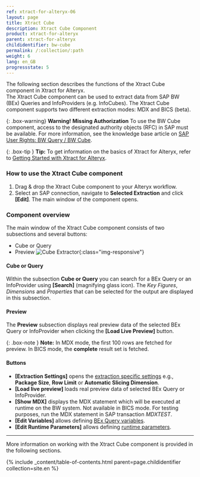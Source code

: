 ```yaml
---
ref: xtract-for-alteryx-06
layout: page
title: Xtract Cube
description: Xtract Cube Component
product: xtract-for-alteryx
parent: xtract-for-alteryx
childidentifier: bw-cube
permalink: /:collection/:path
weight: 6
lang: en_GB
progressstate: 5
---
```

The following section describes the functions of the Xtract Cube component in Xtract for Alteryx.<br>
The Xtract Cube component can be used to extract data from SAP BW (BEx) Queries and InfoProviders (e.g. InfoCubes). 
The Xtract Cube component supports two different extraction modes: MDX and BICS (beta).

{: .box-warning}
**Warning!** **Missing Authorization**
To use the BW Cube component, access to the designated authority objects (RFC) in SAP must be available.
For more information, see the knowledge base article on [SAP User Rights: BW Query / BW Cube](https://kb.theobald-software.com/sap/authority-objects-sap-user-rights#bw-query--bw-cube).

{: .box-tip }
**Tip:** To get information on the basics of Xtract for Alteryx, refer to [Getting Started with Xtract for Alteryx](./getting-started).

### How to use the Xtract Cube component
1. Drag & drop the Xtract Cube component to your Alteryx workflow.
2. Select an SAP connection, navigate to **Selected Extraction** and click **[Edit]**. The main window of the component opens.


### Component overview
The main window of the Xtract Cube component consists of two subsections and several buttons:

- Cube or Query
- Preview
![Cube Extractor](/img/content/xfa/xfa-cube-query-overview.png){:class="img-responsive"}

#### Cube or Query
Within the subsection **Cube or Query** you can search for a BEx Query or an InfoProvider using **[Search]** (magnifying glass icon).
The *Key Figures*, *Dimensions* and *Properties* that can be selected for the output are displayed in this subsection. 


#### Preview
The **Preview** subsection displays real preview data of the selected BEx Query or InfoProvider when clicking the **[Load Live Preview]** button. 

{: .box-note }
**Note:** In MDX mode, the first 100 rows are fetched for preview. In BICS mode, the **complete** result set is fetched.

#### Buttons
- **[Extraction Settings]** opens the [extraction specific settings](./bw-cube/bw-cube-extraction-settings) e.g., **Package Size**, **Row Limit** or **Automatic Slicing Dimension**. <br>
- **[Load live preview]** loads real preview data of selected BEx Query or InfoProvider.
- **[Show MDX]** displays the MDX statement which will be executed at runtime on the BW system. Not available in BICS mode. For testing purposes, run the MDX statement in SAP transaction *MDXTEST*.
- **[Edit Variables]** allows defining [BEx Query variables](./bw-cube/bw-cube-variables). 
- **[Edit Runtime Parameters]** allows defining [runtime parameters](./bw-cube/edit-runtime-parameters). 

---

More information on working with the Xtract Cube component is provided in the following sections.

{% include _content/table-of-contents.html parent=page.childidentifier collection=site.en %}